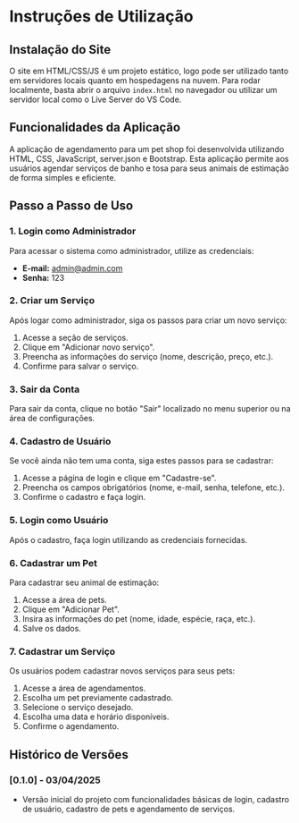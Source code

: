 # Instruções de Utilização

## Instalação do Site

O site em HTML/CSS/JS é um projeto estático, logo pode ser utilizado tanto em servidores locais quanto em hospedagens na nuvem. Para rodar localmente, basta abrir o arquivo `index.html` no navegador ou utilizar um servidor local como o Live Server do VS Code.

## Funcionalidades da Aplicação

A aplicação de agendamento para um pet shop foi desenvolvida utilizando HTML, CSS, JavaScript, server.json e Bootstrap. Esta aplicação permite aos usuários agendar serviços de banho e tosa para seus animais de estimação de forma simples e eficiente.

## Passo a Passo de Uso

### 1. Login como Administrador
Para acessar o sistema como administrador, utilize as credenciais:

- **E-mail:** admin@admin.com
- **Senha:** 123

### 2. Criar um Serviço
Após logar como administrador, siga os passos para criar um novo serviço:
1. Acesse a seção de serviços.
2. Clique em "Adicionar novo serviço".
3. Preencha as informações do serviço (nome, descrição, preço, etc.).
4. Confirme para salvar o serviço.

### 3. Sair da Conta
Para sair da conta, clique no botão "Sair" localizado no menu superior ou na área de configurações.

### 4. Cadastro de Usuário
Se você ainda não tem uma conta, siga estes passos para se cadastrar:
1. Acesse a página de login e clique em "Cadastre-se".
2. Preencha os campos obrigatórios (nome, e-mail, senha, telefone, etc.).
3. Confirme o cadastro e faça login.

### 5. Login como Usuário
Após o cadastro, faça login utilizando as credenciais fornecidas.

### 6. Cadastrar um Pet
Para cadastrar seu animal de estimação:
1. Acesse a área de pets.
2. Clique em "Adicionar Pet".
3. Insira as informações do pet (nome, idade, espécie, raça, etc.).
4. Salve os dados.

### 7. Cadastrar um Serviço
Os usuários podem cadastrar novos serviços para seus pets:
1. Acesse a área de agendamentos.
2. Escolha um pet previamente cadastrado.
3. Selecione o serviço desejado.
4. Escolha uma data e horário disponíveis.
5. Confirme o agendamento.

## Histórico de Versões

### [0.1.0] - 03/04/2025
- Versão inicial do projeto com funcionalidades básicas de login, cadastro de usuário, cadastro de pets e agendamento de serviços.
